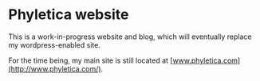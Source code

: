 # Phyletica website

This is a work-in-progress website and blog, which will eventually replace my
wordpress-enabled site.

For the time being, my main site is still located at
[www.phyletica.com](http://www.phyletica.com/).
